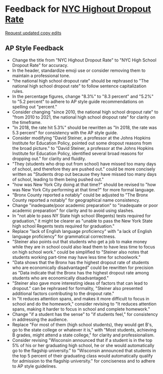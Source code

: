 # Feedback for [NYC Highout Dropout Rate](https://juliezhn.github.io/nyc-dropout-rate/)

[Request updated copy edits](https://github.com/jsoma/data-studio-projects-2024/issues/new/choose)

## AP Style Feedback

- Change the title from "NYC Highout Dropout Rate" to "NYC High School Dropout Rate" for accuracy. 
- In the header, standardize emoji use or consider removing them to maintain a professional tone.
- "the national high school dropout rate" should be rephrased to "The national high school dropout rate" to follow sentence capitalization rules.
- In the percentage figures, change "8.3%" to "8.3 percent" and "5.2%" to "5.2 percent" to adhere to AP style guide recommendations on spelling out "percent."
- Consider changing "since 2010, the national high school dropout rate" to "from 2010 to 2021, the national high school dropout rate" for clarity on the timeframe.
- "In 2018, the rate hit 5.3%" should be rewritten as "In 2018, the rate was 5.3 percent" for consistency with the AP style guide.
- Consider modifying "David Steiner, a professor at the Johns Hopkins Institute for Education Policy, pointed out some dropout reasons from the broad picture." to "David Steiner, a professor at the Johns Hopkins Institute for Education Policy, identified several broad reasons for dropping out." for clarity and fluidity.
- "They (students who drop out from school) have missed too many days of school, and therefore they are pushed out." could be more concisely written as "Students drop out because they have missed too many days of school, leading to them being pushed out."
- "how was New York City doing at that time?" should be revised to "how was New York City performing at that time?" for more formal language.
- "Bronx County reported a notably" could be adjusted to "The Bronx County reported a notably" for geographical name consistency.
- Change "inadequate/poor academic preparation" to "inadequate or poor academic preparation" for clarity and to avoid using slashes.
- In "not able to pass NY State high school (Regents) tests required for graduation," it might be clearer as "unable to pass the New York State high school Regents tests required for graduation."
- Replace "lack of English language proficiency" with "a lack of English language proficiency" for grammatical correctness.
- "Steiner also points out that students who get a job to make money while they are in school could also lead them to have less time to focus on high school work." could be simplified to "Steiner also notes that students working part-time may have less time for schoolwork."
- "Data shows that the Bronx has the highest dropout rate of students who are economically disadvantaged" could be rewritten for precision as "Data indicate that the Bronx has the highest dropout rate among students who are economically disadvantaged."
- "Steiner also gave more interesting ideas of factors that can lead to dropout." can be rephrased for formality, "Steiner also presented additional factors contributing to the dropout rate."
- In "It reduces attention spans, and makes it more difficult to focus in school and do the homework," consider revising to "It reduces attention spans, making it harder to focus in school and complete homework."
- Change "if a student has the sense" to "if students feel," for consistency in addressing the audience.
- Replace "For most of them (high school students), they would get B's, go to the state college or whatever it is," with "Most students, achieving B grades, might attend a state college," for clarity and professionalism.
- Consider revising "Wisconsin announced that if a student is in the top 5% of his or her graduating high school, he or she would automatically go to the flagship university." to "Wisconsin announced that students in the top 5 percent of their graduating class would automatically qualify for admission to the flagship university." for conciseness and to adhere to AP style guidelines.